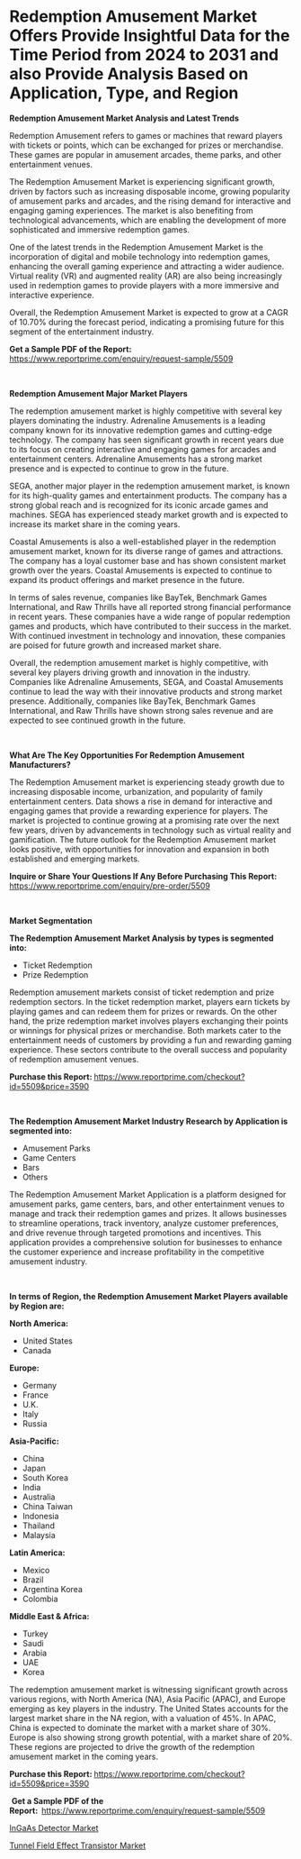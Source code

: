 <p><h1>Redemption Amusement Market Offers Provide Insightful Data for the Time Period from 2024 to 2031 and also Provide Analysis Based on Application, Type, and Region</h1></p><p><strong>Redemption Amusement Market Analysis and Latest Trends</strong></p>
<p><p>Redemption Amusement refers to games or machines that reward players with tickets or points, which can be exchanged for prizes or merchandise. These games are popular in amusement arcades, theme parks, and other entertainment venues.</p><p>The Redemption Amusement Market is experiencing significant growth, driven by factors such as increasing disposable income, growing popularity of amusement parks and arcades, and the rising demand for interactive and engaging gaming experiences. The market is also benefiting from technological advancements, which are enabling the development of more sophisticated and immersive redemption games.</p><p>One of the latest trends in the Redemption Amusement Market is the incorporation of digital and mobile technology into redemption games, enhancing the overall gaming experience and attracting a wider audience. Virtual reality (VR) and augmented reality (AR) are also being increasingly used in redemption games to provide players with a more immersive and interactive experience.</p><p>Overall, the Redemption Amusement Market is expected to grow at a CAGR of 10.70% during the forecast period, indicating a promising future for this segment of the entertainment industry.</p></p>
<p><strong>Get a Sample PDF of the Report:&nbsp;</strong> <a href="https://www.reportprime.com/enquiry/request-sample/5509">https://www.reportprime.com/enquiry/request-sample/5509</a></p>
<p>&nbsp;</p>
<p><strong>Redemption Amusement Major Market Players</strong></p>
<p><p>The redemption amusement market is highly competitive with several key players dominating the industry. Adrenaline Amusements is a leading company known for its innovative redemption games and cutting-edge technology. The company has seen significant growth in recent years due to its focus on creating interactive and engaging games for arcades and entertainment centers. Adrenaline Amusements has a strong market presence and is expected to continue to grow in the future.</p><p>SEGA, another major player in the redemption amusement market, is known for its high-quality games and entertainment products. The company has a strong global reach and is recognized for its iconic arcade games and machines. SEGA has experienced steady market growth and is expected to increase its market share in the coming years.</p><p>Coastal Amusements is also a well-established player in the redemption amusement market, known for its diverse range of games and attractions. The company has a loyal customer base and has shown consistent market growth over the years. Coastal Amusements is expected to continue to expand its product offerings and market presence in the future.</p><p>In terms of sales revenue, companies like BayTek, Benchmark Games International, and Raw Thrills have all reported strong financial performance in recent years. These companies have a wide range of popular redemption games and products, which have contributed to their success in the market. With continued investment in technology and innovation, these companies are poised for future growth and increased market share.</p><p>Overall, the redemption amusement market is highly competitive, with several key players driving growth and innovation in the industry. Companies like Adrenaline Amusements, SEGA, and Coastal Amusements continue to lead the way with their innovative products and strong market presence. Additionally, companies like BayTek, Benchmark Games International, and Raw Thrills have shown strong sales revenue and are expected to see continued growth in the future.</p></p>
<p>&nbsp;</p>
<p><strong>What Are The Key Opportunities For Redemption Amusement Manufacturers?</strong></p>
<p><p>The Redemption Amusement market is experiencing steady growth due to increasing disposable income, urbanization, and popularity of family entertainment centers. Data shows a rise in demand for interactive and engaging games that provide a rewarding experience for players. The market is projected to continue growing at a promising rate over the next few years, driven by advancements in technology such as virtual reality and gamification. The future outlook for the Redemption Amusement market looks positive, with opportunities for innovation and expansion in both established and emerging markets.</p></p>
<p><strong>Inquire or Share Your Questions If Any Before Purchasing This Report:</strong> <a href="https://www.reportprime.com/enquiry/pre-order/5509">https://www.reportprime.com/enquiry/pre-order/5509</a></p>
<p>&nbsp;</p>
<p><strong>Market Segmentation</strong></p>
<p><strong>The Redemption Amusement Market Analysis by types is segmented into:</strong></p>
<p><ul><li>Ticket Redemption</li><li>Prize Redemption</li></ul></p>
<p><p>Redemption amusement markets consist of ticket redemption and prize redemption sectors. In the ticket redemption market, players earn tickets by playing games and can redeem them for prizes or rewards. On the other hand, the prize redemption market involves players exchanging their points or winnings for physical prizes or merchandise. Both markets cater to the entertainment needs of customers by providing a fun and rewarding gaming experience. These sectors contribute to the overall success and popularity of redemption amusement venues.</p></p>
<p><strong>Purchase this Report:&nbsp;</strong><a href="https://www.reportprime.com/checkout?id=5509&price=3590">https://www.reportprime.com/checkout?id=5509&price=3590</a></p>
<p>&nbsp;</p>
<p><strong>The Redemption Amusement Market Industry Research by Application is segmented into:</strong></p>
<p><ul><li>Amusement Parks</li><li>Game Centers</li><li>Bars</li><li>Others</li></ul></p>
<p><p>The Redemption Amusement Market Application is a platform designed for amusement parks, game centers, bars, and other entertainment venues to manage and track their redemption games and prizes. It allows businesses to streamline operations, track inventory, analyze customer preferences, and drive revenue through targeted promotions and incentives. This application provides a comprehensive solution for businesses to enhance the customer experience and increase profitability in the competitive amusement industry.</p></p>
<p>&nbsp;</p>
<p><strong>In terms of Region, the Redemption Amusement Market Players available by Region are:</strong></p>
<p>
    <p> <strong> North America: </strong>
        <ul>
            <li>United States</li>
            <li>Canada</li>
        </ul>
        </p> 
    <p> <strong> Europe: </strong>
        <ul>
            <li>Germany</li>
            <li>France</li>
            <li>U.K.</li>
            <li>Italy</li>
            <li>Russia</li>
        </ul>
        </p> 
    <p> <strong> Asia-Pacific: </strong>
        <ul>
            <li>China</li>
            <li>Japan</li>
            <li>South Korea</li>
            <li>India</li>
            <li>Australia</li>
            <li>China Taiwan</li>
            <li>Indonesia</li>
            <li>Thailand</li>
            <li>Malaysia</li>
        </ul>
        </p> 
    <p> <strong> Latin America: </strong>
        <ul>
            <li>Mexico</li>
            <li>Brazil</li>
            <li>Argentina Korea</li>
            <li>Colombia</li>
        </ul>
        </p> 
    <p> <strong> Middle East & Africa: </strong>
        <ul>
            <li>Turkey</li>
            <li>Saudi</li>
            <li>Arabia</li>
            <li>UAE</li>
            <li>Korea</li>
        </ul>
    </p>
    </p>
<p><p>The redemption amusement market is witnessing significant growth across various regions, with North America (NA), Asia Pacific (APAC), and Europe emerging as key players in the industry. The United States accounts for the largest market share in the NA region, with a valuation of 45%. In APAC, China is expected to dominate the market with a market share of 30%. Europe is also showing strong growth potential, with a market share of 20%. These regions are projected to drive the growth of the redemption amusement market in the coming years.</p></p>
<p><strong>Purchase this Report: </strong><a href="https://www.reportprime.com/checkout?id=5509&price=3590">https://www.reportprime.com/checkout?id=5509&price=3590</a></p>
<p>&nbsp;<strong>Get a Sample PDF of the Report:&nbsp;&nbsp;</strong><a href="https://www.reportprime.com/enquiry/request-sample/5509">https://www.reportprime.com/enquiry/request-sample/5509</a></p>
<p><strong></strong></p>
<p><p><a href="https://github.com/peachesmcdowel1/Market-Research-Report-List-2/blob/main/ingaas-detector-market.md">InGaAs Detector Market</a></p><p><a href="https://github.com/edytherolanlouisejk1miz0wig/Market-Research-Report-List-1/blob/main/tunnel-field-effect-transistor-market.md">Tunnel Field Effect Transistor Market</a></p></p>